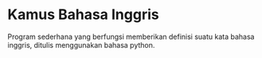 # Kamus Bahasa Inggris
Program sederhana yang berfungsi memberikan definisi suatu kata bahasa inggris, ditulis menggunakan bahasa python.
